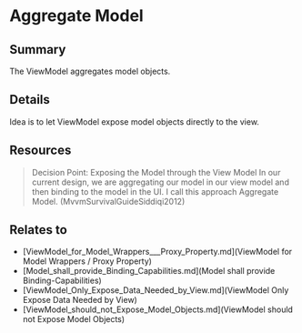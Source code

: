 # Aggregate Model

## Summary
The ViewModel aggregates model objects.

## Details
Idea is to let ViewModel expose model objects directly to the view.

## Resources
> Decision Point: Exposing the Model through the View Model In our current design, we are aggregating our model in our view model and then binding to the model in the UI. I call this approach Aggregate Model. (MvvmSurvivalGuideSiddiqi2012)


## Relates to

* [ViewModel_for_Model_Wrappers___Proxy_Property.md](ViewModel for Model Wrappers / Proxy Property)
* [Model_shall_provide_Binding_Capabilities.md](Model shall provide Binding-Capabilities)
* [ViewModel_Only_Expose_Data_Needed_by_View.md](ViewModel Only Expose Data Needed by View)
* [ViewModel_should_not_Expose_Model_Objects.md](ViewModel should not Expose Model Objects)
